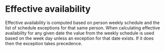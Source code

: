 # Effective availability

Effective availability is computed based on person weekly schedule and the list of schedule exceptions for that same person. When calculating effective availability for any given date the value from the weekly schedule is used based on the week day unless an exception for that date exists. If it does then the exception takes precedence.